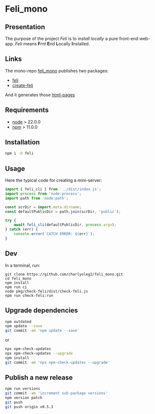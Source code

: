 Feli\_mono
==========


Presentation
------------

The purpose of the project *Feli* is to *install locally* a pure front-end web-app.
*Feli* means **F**rnt **E**nd **L**ocally **I**nstalled.


Links
-----

The mono-repo [feli\_mono](https://github.com/charlyoleg2/feli_mono) publishes two packages:
- [feli](https://www.npmjs.com/package/feli)
- [create-feli](https://www.npmjs.com/package/create-feli)

And it generates those [html-pages](https://charlyoleg2.github.io/feli_mono/)


Requirements
------------

- [node](https://nodejs.org) > 22.0.0
- [npm](https://docs.npmjs.com/cli) > 11.0.0


Installation
------------

```bash
npm i -D feli
```


Usage
-----

Here the typical code for creating a mini-server:

```javascript
import { feli_cli } from '../dist/index.js';
import process from 'node:process';
import path from 'node:path';

const scrDir = import.meta.dirname;
const defaultPublicDir = path.join(scrDir, 'public');

try {
	await feli_cli(defaultPublicDir, process.argv);
} catch (err) {
	console.error(`CATCH ERROR: ${err}`);
}
```


Dev
---

In a terminal, run:

```shell
git clone https://github.com/charlyoleg2/feli_mono.git
cd feli_mono
npm install
npm run ci
node pkg/check-feli/dist/check-feli.js
npm run check-feli:run
```


Upgrade dependencies
--------------------

```bash
npm outdated
npm update --save
git commit -am 'npm update --save'
```
or
```bash
npx npm-check-updates
npx npm-check-updates --upgrade
npm install
git commit -am 'npx npm-check-updates --upgrade'
```


Publish a new release
---------------------

```bash
npm run versions
git commit -am 'increment sub-package versions'
npm version patch
git push
git push origin v0.5.3
```

